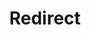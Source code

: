 ﻿---
layout: src/layouts/Redirect.astro
title: Redirect
redirect: https://octopus.com/docs/octopus-rest-api/cli/octopus-account-aws
pubDate:  2023-01-01
navSearch: false
navSitemap: false
navMenu: false
---
